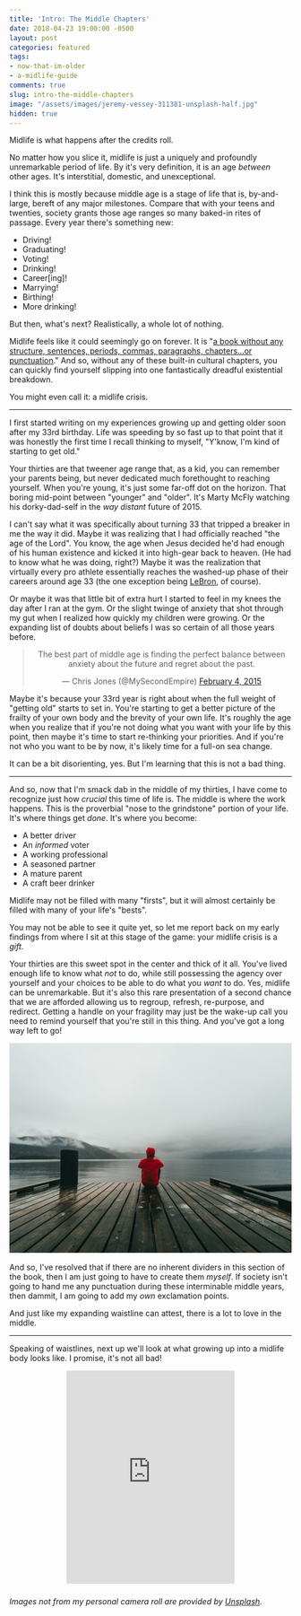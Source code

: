 ```yaml
---
title: 'Intro: The Middle Chapters'
date: 2018-04-23 19:00:00 -0500
layout: post
categories: featured
tags:
- now-that-im-older
- a-midlife-guide
comments: true
slug: intro-the-middle-chapters
image: "/assets/images/jeremy-vessey-311381-unsplash-half.jpg"
hidden: true
---
```

Midlife is what happens after the credits roll.

<!-- break -->

No matter how you slice it, midlife is just a uniquely and profoundly unremarkable period of life. By it's very definition, it is an age _between_ other ages. It's interstitial, domestic, and unexceptional.

I think this is mostly because middle age is a stage of life that is, by-and-large, bereft of any major milestones. Compare that with your teens and twenties, society grants those age ranges so many baked-in rites of passage. Every year there's something new:

* Driving!
* Graduating!
* Voting!
* Drinking!
* Career\[ing\]!
* Marrying!
* Birthing!
* More drinking!

But then, what's next? Realistically, a whole lot of nothing.

Midlife feels like it could seemingly go on forever. It is "<a href="http://www.npr.org/2016/03/17/469822644/8-ways-you-can-survive-and-thrive-in-midlife" target="_blank">a book without any structure, sentences, periods, commas, paragraphs, chapters...or punctuation</a>." And so, without any of these built-in cultural chapters, you can quickly find yourself slipping into one fantastically dreadful existential breakdown.

You might even call it: a midlife crisis.

---

I first started writing on my experiences growing up and getting older soon after my 33rd birthday. Life was speeding by so fast up to that point that it was honestly the first time I recall thinking to myself, "Y'know, I'm kind of starting to get old."

Your thirties are that tweener age range that, as a kid, you can remember your parents being, but never dedicated much forethought to reaching yourself. When you're young, it's just some far-off dot on the horizon. That boring mid-point between "younger" and "older". It's Marty McFly watching his dorky-dad-self in the _way distant_ future of 2015.

I can't say what it was specifically about turning 33 that tripped a breaker in me the way it did. Maybe it was realizing that I had officially reached "the age of the Lord". You know, the age when Jesus decided he'd had enough of his human existence and kicked it into high-gear back to heaven. (He had to know what he was doing, right?) Maybe it was the realization that virtually every pro athlete essentially reaches the washed-up phase of their careers around age 33 (the one exception being [LeBron](/2011/07/12/on-leaving-and-lebron.html), of course).

Or maybe it was that little bit of extra hurt I started to feel in my knees the day after I ran at the gym. Or the slight twinge of anxiety that shot through my gut when I realized how quickly my children were growing. Or the expanding list of doubts about beliefs I was so certain of all those years before.

<center><blockquote class="twitter-tweet" data-lang="en"><p lang="en" dir="ltr">The best part of middle age is finding the perfect balance between anxiety about the future and regret about the past.</p>— Chris Jones (@MySecondEmpire) <a href="https://twitter.com/MySecondEmpire/status/563048116417728513">February 4, 2015</a></blockquote> <script async src="//platform.twitter.com/widgets.js" charset="utf-8"></script></center>

Maybe it's because your 33rd year is right about when the full weight of "getting old" starts to set in. You're starting to get a better picture of the frailty of your own body and the brevity of your own life. It's roughly the age when you realize that if you're not doing what you want with your life by this point, then maybe it's time to start re-thinking your priorities. And if you're not who you want to be by now, it's likely time for a full-on sea change.

It can be a bit disorienting, yes. But I'm learning that this is not a bad thing.

---

And so, now that I'm smack dab in the middle of my thirties, I have come to recognize just how _crucial_ this time of life is. The middle is where the work happens. This is the proverbial "nose to the grindstone" portion of your life. It's where things get _done_. It's where you become:

* A better driver
* An _informed_ voter
* A working professional
* A seasoned partner
* A mature parent
* A craft beer drinker

Midlife may not be filled with many "firsts", but it will almost certainly be filled with many of your life's "bests".

You may not be able to see it quite yet, so let me report back on my early findings from where I sit at this stage of the game: your midlife crisis is a _gift_.

Your thirties are this sweet spot in the center and thick of it all. You've lived enough life to know what _not_ to do, while still possessing the agency over yourself and your choices to be able to do what you _want_ to do. Yes, midlife can be unremarkable. But it's also this rare presentation of a second chance that we are afforded allowing us to regroup, refresh, re-purpose, and redirect. Getting a handle on your fragility may just be the wake-up call you need to remind yourself that you're still in this thing. And you've got a long way left to go!

![](/assets/images/fabrizio-verrecchia-438342-unsplash-small.jpg)

And so, I've resolved that if there are no inherent dividers in this section of the book, then I am just going to have to create them _myself_. If society isn't going to hand me any punctuation during these interminable middle years, then dammit, I am going to add my _own_ exclamation points.

And just like my expanding waistline can attest, there is a lot to love in the middle.

---

Speaking of waistlines, next up we'll look at what growing up into a midlife body looks like. I promise, it's not all bad!

<center><iframe src="https://open.spotify.com/embed/user/ryanstraits/playlist/3I4nzQhAYsxsko8Cbcj3Oe" width="300" height="380" frameborder="0" allowtransparency="true" allow="encrypted-media"></iframe></center>

###### _Images not from my personal camera roll are provided by_ [_Unsplash_](https://unsplash.com/)_._